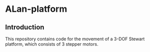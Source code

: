 # ALan-platform
## Introduction
This repository contains code for the movement of a 3-DOF Stewart platform, which consists of 3 stepper motors. 
